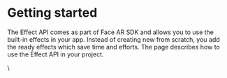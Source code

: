 # Getting started

The Effect API comes as part of Face AR SDK and allows you to use the built-in effects in your app. Instead of creating new from scratch, you add the ready effects which save time and efforts. The page describes how to use the Effect API in your project.

\

